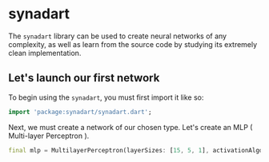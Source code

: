 # synadart

The `synadart` library can be used to create neural networks of any complexity, as well as learn from the source code by studying its extremely clean implementation.

## Let's launch our first network

To begin using the `synadart`, you must first import it like so:

```dart
import 'package:synadart/synadart.dart';
```

Next, we must create a network of our chosen type. Let's create an MLP ( Multi-layer Perceptron ).

```dart
final mlp = MultilayerPerceptron(layerSizes: [15, 5, 1], activationAlgorithm: ActivationAlgorithm.sigmoid);
```